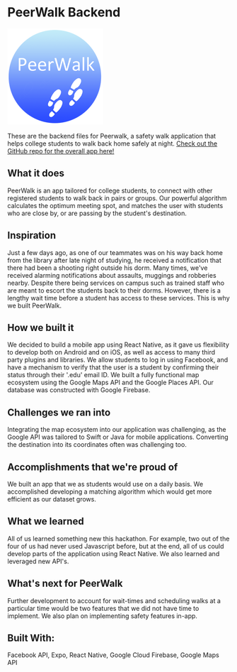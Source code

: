 # PeerWalk Backend
![alt text](logo_resized.png)

These are the backend files for Peerwalk, a safety walk application that helps college students to walk back home safely at night. [Check out the GitHub repo for the overall app here!](https://github.com/Asap7772/PeerWalk)

## What it does
PeerWalk is an app tailored for college students, to connect with other registered students to walk back in pairs or groups. Our powerful algorithm calculates the optimum meeting spot, and matches the user with students who are close by, or are passing by the student's destination.

## Inspiration
Just a few days ago, as one of our teammates was on his way back home from the library after late night of studying, he received a notification that there had been a shooting right outside his dorm. Many times, we've received alarming notifications about assaults, muggings and robberies nearby. Despite there being services on campus such as trained staff who are meant to escort the students back to their dorms. However, there is a lengthy wait time before a student has access to these services. This is why we built PeerWalk.

## How we built it
We decided to build a mobile app using React Native, as it gave us flexibility to develop both on Android and on iOS, as well as access to many third party plugins and libraries.
We allow students to log in using Facebook, and have a mechanism to verify that the user is a student by confirming their status through their '.edu' email ID.
We built a fully functional map ecosystem using the Google Maps API and the Google Places API. Our database was constructed with Google Firebase.

## Challenges we ran into
Integrating the map ecosystem into our application was challenging, as the Google API was tailored to Swift or Java for mobile applications. Converting the destination into its coordinates often was challenging too.

## Accomplishments that we're proud of
We built an app that we as students would use on a daily basis. We accomplished developing a matching algorithm which would get more efficient as our dataset grows.

## What we learned
All of us learned something new this hackathon. For example, two out of the four of us had never used Javascript before, but at the end, all of us could develop parts of the application using React Native. We also learned and leveraged new API's.

## What's next for PeerWalk
Further development to account for wait-times and scheduling walks at a particular time would be two features that we did not have time to implement. We also plan on implementing safety features in-app.

## Built With: 
Facebook API, Expo, React Native, Google Cloud Firebase, Google Maps API
